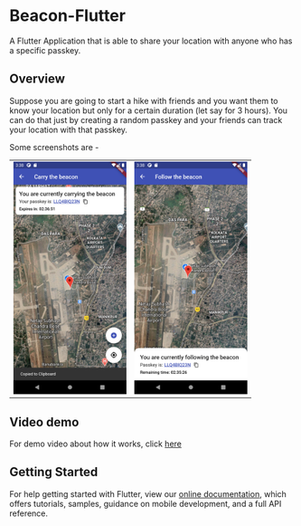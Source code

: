 # Beacon-Flutter

A Flutter Application that is able to share your location with anyone who has a specific passkey.

## Overview

Suppose you are going to start a hike with friends and you want them to know your location but only for a certain duration (let say for 3 hours). You can do that just by creating a random passkey and your friends can track your location with that passkey.

Some screenshots are -

<div style="text-align: center"><table><tr>
<td style="text-align: center">
<img src="screenshots/ss_one.png" width="200" />
</td>
<td style="text-align: center">
<img src="screenshots/ss_two.png" width="200"/>
</td>
</tr></table>
</div>

## Video demo

For demo video about how it works, click [here](https://drive.google.com/file/d/1J6u-EiEpsJRB1IzBJZgW7TO5RWWPPUAU/view?usp=sharing)

## Getting Started

For help getting started with Flutter, view our
[online documentation](https://flutter.dev/docs), which offers tutorials,
samples, guidance on mobile development, and a full API reference.
